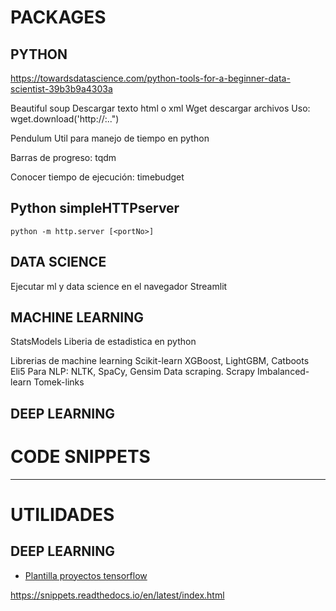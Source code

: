 # PACKAGES

## PYTHON

https://towardsdatascience.com/python-tools-for-a-beginner-data-scientist-39b3b9a4303a

 Beautiful soup
                Descargar texto html o xml
Wget
                descargar archivos
	Uso: wget.download('http://:..")

Pendulum
Util para manejo de tiempo en python

Barras de progreso: tqdm

Conocer tiempo de ejecución:
timebudget

## Python simpleHTTPserver

`python -m http.server [<portNo>]`


## DATA SCIENCE

Ejecutar ml y data science en el navegador
Streamlit

## MACHINE LEARNING

StatsModels
	Liberia de estadistica en python

Librerias de machine learning
	Scikit-learn
	XGBoost, LightGBM, Catboots
	Eli5
	Para NLP: NLTK, SpaCy, Gensim
	Data scraping. Scrapy
Imbalanced-learn
                Tomek-links

## DEEP LEARNING


# CODE SNIPPETS

---

# UTILIDADES

## DEEP LEARNING

* [Plantilla proyectos tensorflow](https://github.com/Mrgemy95/Tensorflow-Project-Template)

https://snippets.readthedocs.io/en/latest/index.html